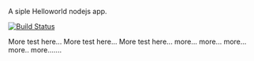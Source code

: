A siple Helloworld nodejs app.

[![Build Status](https://drone.io/github.com/nemonik/nodejs-helloworld/status.png)](https://drone.io/github.com/nemonik/nodejs-helloworld/latest)

More test here...
More test here...
More test here...
more...
more...
more...
more..
more.......
